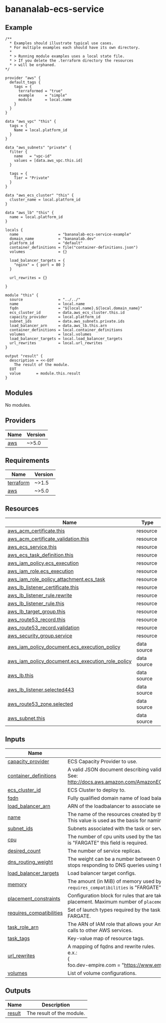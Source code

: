 # bananalab-ecs-service

<!-- BEGINNING OF PRE-COMMIT-TERRAFORM DOCS HOOK -->

<!-- This will become the header in README.md
     Add a description of the module here.
     Do not include Variable or Output descriptions. -->

## Example

```hcl
/**
  * Examples should illustrate typical use cases.
  * For multiple examples each should have its own directory.
  *
  * > Running module examples uses a local state file.
  * > If you delete the .terraform directory the resources
  * > will be orphaned.
*/

provider "aws" {
  default_tags {
    tags = {
      terraformed = "true"
      example     = "simple"
      module      = local.name
    }
  }
}

data "aws_vpc" "this" {
  tags = {
    Name = local.platform_id
  }
}

data "aws_subnets" "private" {
  filter {
    name   = "vpc-id"
    values = [data.aws_vpc.this.id]
  }

  tags = {
    Tier = "Private"
  }
}

data "aws_ecs_cluster" "this" {
  cluster_name = local.platform_id
}

data "aws_lb" "this" {
  name = local.platform_id
}

locals {
  name                  = "bananalab-ecs-service-example"
  domain_name           = "bananalab.dev"
  platform_id           = "default"
  container_definitions = file("container-definitions.json")
  volumes               = {}

  load_balancer_targets = {
    "nginx" = { port = 80 }
  }

  url_rewrites = {}

}

module "this" {
  source                = "../../"
  name                  = local.name
  fqdn                  = "${local.name}.${local.domain_name}"
  ecs_cluster_id        = data.aws_ecs_cluster.this.id
  capacity_provider     = local.platform_id
  subnet_ids            = data.aws_subnets.private.ids
  load_balancer_arn     = data.aws_lb.this.arn
  container_definitions = local.container_definitions
  volumes               = local.volumes
  load_balancer_targets = local.load_balancer_targets
  url_rewrites          = local.url_rewrites
}

output "result" {
  description = <<-EOT
    The result of the module.
  EOT
  value       = module.this.result
}
```
<!-- markdownlint-disable -->

## Modules

No modules.

## Providers

| Name | Version |
|------|---------|
| <a name="provider_aws"></a> [aws](#provider\_aws) | ~>5.0 |

## Requirements

| Name | Version |
|------|---------|
| <a name="requirement_terraform"></a> [terraform](#requirement\_terraform) | ~>1.5 |
| <a name="requirement_aws"></a> [aws](#requirement\_aws) | ~>5.0 |

## Resources

| Name | Type |
|------|------|
| [aws_acm_certificate.this](https://registry.terraform.io/providers/hashicorp/aws/latest/docs/resources/acm_certificate) | resource |
| [aws_acm_certificate_validation.this](https://registry.terraform.io/providers/hashicorp/aws/latest/docs/resources/acm_certificate_validation) | resource |
| [aws_ecs_service.this](https://registry.terraform.io/providers/hashicorp/aws/latest/docs/resources/ecs_service) | resource |
| [aws_ecs_task_definition.this](https://registry.terraform.io/providers/hashicorp/aws/latest/docs/resources/ecs_task_definition) | resource |
| [aws_iam_policy.ecs_execution](https://registry.terraform.io/providers/hashicorp/aws/latest/docs/resources/iam_policy) | resource |
| [aws_iam_role.ecs_execution](https://registry.terraform.io/providers/hashicorp/aws/latest/docs/resources/iam_role) | resource |
| [aws_iam_role_policy_attachment.ecs_task](https://registry.terraform.io/providers/hashicorp/aws/latest/docs/resources/iam_role_policy_attachment) | resource |
| [aws_lb_listener_certificate.this](https://registry.terraform.io/providers/hashicorp/aws/latest/docs/resources/lb_listener_certificate) | resource |
| [aws_lb_listener_rule.rewrite](https://registry.terraform.io/providers/hashicorp/aws/latest/docs/resources/lb_listener_rule) | resource |
| [aws_lb_listener_rule.this](https://registry.terraform.io/providers/hashicorp/aws/latest/docs/resources/lb_listener_rule) | resource |
| [aws_lb_target_group.this](https://registry.terraform.io/providers/hashicorp/aws/latest/docs/resources/lb_target_group) | resource |
| [aws_route53_record.this](https://registry.terraform.io/providers/hashicorp/aws/latest/docs/resources/route53_record) | resource |
| [aws_route53_record.validation](https://registry.terraform.io/providers/hashicorp/aws/latest/docs/resources/route53_record) | resource |
| [aws_security_group.service](https://registry.terraform.io/providers/hashicorp/aws/latest/docs/resources/security_group) | resource |
| [aws_iam_policy_document.ecs_execution_policy](https://registry.terraform.io/providers/hashicorp/aws/latest/docs/data-sources/iam_policy_document) | data source |
| [aws_iam_policy_document.ecs_execution_role_policy](https://registry.terraform.io/providers/hashicorp/aws/latest/docs/data-sources/iam_policy_document) | data source |
| [aws_lb.this](https://registry.terraform.io/providers/hashicorp/aws/latest/docs/data-sources/lb) | data source |
| [aws_lb_listener.selected443](https://registry.terraform.io/providers/hashicorp/aws/latest/docs/data-sources/lb_listener) | data source |
| [aws_route53_zone.selected](https://registry.terraform.io/providers/hashicorp/aws/latest/docs/data-sources/route53_zone) | data source |
| [aws_subnet.this](https://registry.terraform.io/providers/hashicorp/aws/latest/docs/data-sources/subnet) | data source |

## Inputs

| Name | Description | Type | Default | Required |
|------|-------------|------|---------|:--------:|
| <a name="input_capacity_provider"></a> [capacity\_provider](#input\_capacity\_provider) | ECS Capacity Provider to use. | `string` | n/a | yes |
| <a name="input_container_definitions"></a> [container\_definitions](#input\_container\_definitions) | A valid JSON document describing valid container definitions.<br>See: http://docs.aws.amazon.com/AmazonECS/latest/APIReference/API_ContainerDefinition.html | `string` | n/a | yes |
| <a name="input_ecs_cluster_id"></a> [ecs\_cluster\_id](#input\_ecs\_cluster\_id) | ECS Cluster to deploy to. | `string` | n/a | yes |
| <a name="input_fqdn"></a> [fqdn](#input\_fqdn) | Fully qualified domain name of load balanced service. | `string` | n/a | yes |
| <a name="input_load_balancer_arn"></a> [load\_balancer\_arn](#input\_load\_balancer\_arn) | ARN of the loadbalancer to associate services with. | `string` | n/a | yes |
| <a name="input_name"></a> [name](#input\_name) | The name of the resources created by this module.<br>This value is used as the basis for naming various resources. | `string` | n/a | yes |
| <a name="input_subnet_ids"></a> [subnet\_ids](#input\_subnet\_ids) | Subnets associated with the task or service. | `list(string)` | n/a | yes |
| <a name="input_cpu"></a> [cpu](#input\_cpu) | The number of cpu units used by the task. If the `requires_compatibilities`<br>is "FARGATE" this field is required. | `number` | `null` | no |
| <a name="input_desired_count"></a> [desired\_count](#input\_desired\_count) | The number of service replicas. | `number` | `2` | no |
| <a name="input_dns_routing_weight"></a> [dns\_routing\_weight](#input\_dns\_routing\_weight) | The weight can be a number between 0 and 255. If you specify 0, Route 53<br>stops responding to DNS queries using this record. | `number` | `255` | no |
| <a name="input_load_balancer_targets"></a> [load\_balancer\_targets](#input\_load\_balancer\_targets) | Load balancer target configs. | `map(any)` | `null` | no |
| <a name="input_memory"></a> [memory](#input\_memory) | The amount (in MiB) of memory used by the task. If the<br>`requires_compatibilities` is "FARGATE" this field is required. | `number` | `null` | no |
| <a name="input_placement_constraints"></a> [placement\_constraints](#input\_placement\_constraints) | Configuration block for rules that are taken into consideration during task<br>placement. Maximum number of `placement_constraints` is 10. | `map(any)` | `{}` | no |
| <a name="input_requires_compatibilities"></a> [requires\_compatibilities](#input\_requires\_compatibilities) | Set of launch types required by the task. The valid values are EC2 and<br>FARGATE. | `list(string)` | `null` | no |
| <a name="input_task_role_arn"></a> [task\_role\_arn](#input\_task\_role\_arn) | The ARN of IAM role that allows your Amazon ECS container task to make<br>calls to other AWS services. | `string` | `null` | no |
| <a name="input_task_tags"></a> [task\_tags](#input\_task\_tags) | Key-value map of resource tags. | `map(string)` | `null` | no |
| <a name="input_url_rewrites"></a> [url\_rewrites](#input\_url\_rewrites) | A mapping of fqdns and rewrite rules.<br>e.x.:<br>  {<br>    foo.dev-empire.com = "https://www.empi.re/listen/index.php?id=$1"<br>  } | `map(any)` | `{}` | no |
| <a name="input_volumes"></a> [volumes](#input\_volumes) | List of volume configurations. | `map(any)` | `{}` | no |

## Outputs

| Name | Description |
|------|-------------|
| <a name="output_result"></a> [result](#output\_result) | The result of the module. |


<!-- END OF PRE-COMMIT-TERRAFORM DOCS HOOK -->
